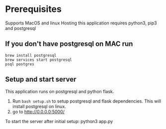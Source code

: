 Prerequisites
=============
Supports MacOS and linux
Hosting this application requires python3, pip3 and postgresql

If you don't have postgresql on MAC run
---
```
brew install postgresql
brew services start postgresql
psql postgres
```

Setup and start server
-----
This application runs on postgresql and python flask.
1. Run `bash setup.sh` to setup postgresql and flask dependencies. This will install postgresql on linux.
2. go to http://0.0.0.0:5000/

To start the server after initial setup:
python3 app.py
